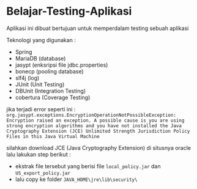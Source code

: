 # Belajar-Testing-Aplikasi

Aplikasi ini dibuat bertujuan untuk memperdalam testing sebuah aplikasi

Teknologi yang digunakan :
* Spring
* MariaDB (database)
* jasypt (enksripsi file jdbc.properties)
* bonecp (pooling database)
* slf4j (log)
* JUnit (Unit Testing)
* DBUnit (Integration Testing)
* cobertura (Coverage Testing)

jika terjadi error seperti ini :
`org.jasypt.exceptions.EncryptionOperationNotPossibleException:
 Encryption raised an exception. A possible cause is you are using 
 strong encryption algorithms and you have not installed the Java 
 Cryptography Extension (JCE) Unlimited Strength Jurisdiction Policy 
 Files in this Java Virtual Machine`

silahkan download JCE (Java Cryptography Extension) di situsnya oracle lalu lakukan step berikut :
* ekstrak file tersebut yang berisi file `local_policy.jar` dan `US_export_policy.jar`
* lalu copy ke folder `JAVA_HOME\jre\lib\security\`